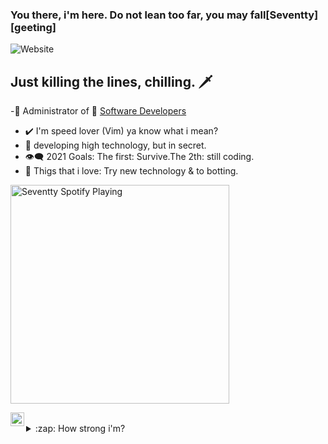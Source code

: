 ### You there, i'm here. Do not lean too far, you may fall[Seventty][geeting]

![Website](https://img.shields.io/website?up_message=Software%20Developers&url=https%3A%2F%2Fwww.youtube.com%2Fchannel%2FUCmJN2QqO9E9uYZue5zMlniQ)

## Just killing the lines, chilling. 🗡️

-🚀 Administrator of 👑
 [Software Developers][ws]
- ✔️ I'm speed lover (Vim) ya know what i mean?
- 🚧 developing high technology, but in secret.
- 👁️‍🗨️ 2021 Goals: The first: Survive.The 2th: still coding.
- 🤍 Thigs that i love: Try new technology & to botting.


[<img src="https://now-playing-codestackr.vercel.app/api/spotify-playing" alt="Seventty Spotify Playing" width="350" />](https://open.spotify.com/playlist/6eyPkbnj6umhnPbAx2CC61?si=ib104ioUREmUMkLyAW4MMw)

[<img align="left" alt="SoftDevs | YouTube" width="22px" src="https://cdn.jsdelivr.net/npm/simple-icons@v3/icons/youtube.svg" />][youtube]

<br />

<details>
  <summary>:zap: How strong i'm?</summary>

  <img align="left" alt="Seventty's github status" src="https://github-readme-stats.codestackr.vercel.app/api?username=Seventty&show_icons=true&theme=gruvbox" />
<br />
<br />
### ⛩️ Let's talk together ⛩️

<!-- YOUTUBE:START -->
- [Software Devs: A un click de distancia.](https://youtu.be/vr0-074Ccu4)
- [Software Devs: A un click de distancia. p2](https://youtu.be/Ov13YBchfG4)
- [Software Devs: A un click de distancia. p3](https://youtu.be/ZFFY1jMvicI)
<!-- YOUTUBE:END -->

---

</details>

[ws]: https://chat.whatsapp.com/Fs3wC5XTxDLFEHfAr6FDyU

[youtube]: https://www.youtube.com/channel/UCmJN2QqO9E9uYZue5zMlniQ

[greetin]: https://github.com/Seventty